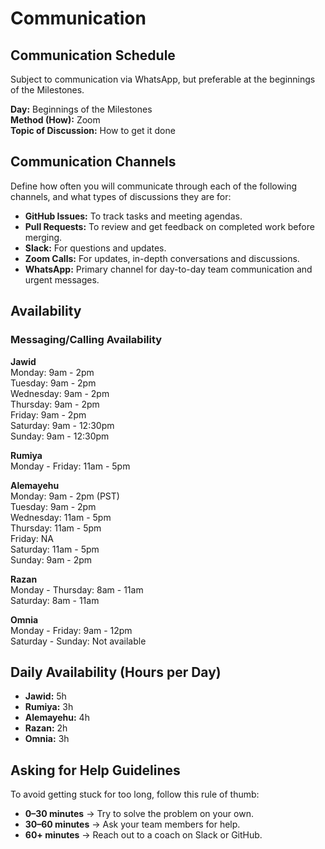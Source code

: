 # Communication

## Communication Schedule

Subject to communication via WhatsApp, but preferable at the beginnings of the Milestones.

**Day:** Beginnings of the Milestones  
**Method (How):** Zoom  
**Topic of Discussion:** How to get it done

## Communication Channels

Define how often you will communicate through each of the following channels, and what types of discussions they are for:

- **GitHub Issues:** To track tasks and meeting agendas.
- **Pull Requests:** To review and get feedback on completed work before merging.
- **Slack:** For questions and updates.
- **Zoom Calls:** For updates, in-depth conversations and discussions.
- **WhatsApp:** Primary channel for day-to-day team communication and urgent messages.

## Availability

### Messaging/Calling Availability

**Jawid**  
Monday: 9am - 2pm  
Tuesday: 9am - 2pm  
Wednesday: 9am - 2pm  
Thursday: 9am - 2pm  
Friday: 9am - 2pm  
Saturday: 9am - 12:30pm  
Sunday: 9am - 12:30pm

**Rumiya**  
Monday - Friday: 11am - 5pm

**Alemayehu**  
Monday: 9am - 2pm (PST)  
Tuesday: 9am - 2pm  
Wednesday: 11am - 5pm  
Thursday: 11am - 5pm  
Friday: NA  
Saturday: 11am - 5pm  
Sunday: 9am - 2pm

**Razan**  
Monday - Thursday: 8am - 11am  
Saturday: 8am - 11am

**Omnia**  
Monday - Friday: 9am - 12pm  
Saturday - Sunday: Not available

## Daily Availability (Hours per Day)

- **Jawid:** 5h  
- **Rumiya:** 3h  
- **Alemayehu:** 4h  
- **Razan:** 2h  
- **Omnia:** 3h

## Asking for Help Guidelines

To avoid getting stuck for too long, follow this rule of thumb:

- **0–30 minutes** → Try to solve the problem on your own.  
- **30–60 minutes** → Ask your team members for help.  
- **60+ minutes** → Reach out to a coach on Slack or GitHub.
